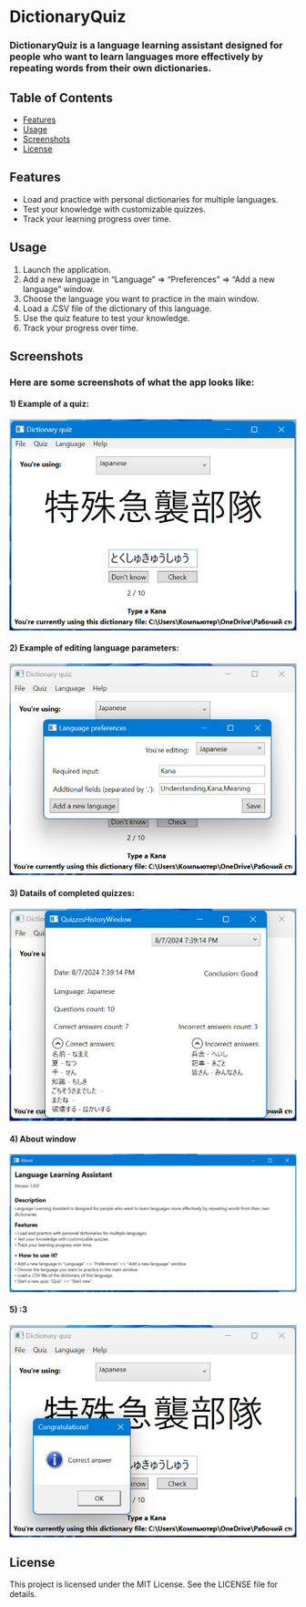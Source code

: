 
# DictionaryQuiz

### DictionaryQuiz is a language learning assistant designed for people who want to learn languages more effectively by repeating words from their own dictionaries.

## Table of Contents

- [Features](#features)
- [Usage](#usage)
- [Screenshots](#screenshots)
- [License](#license)

## Features

- Load and practice with personal dictionaries for multiple languages.
- Test your knowledge with customizable quizzes.
- Track your learning progress over time.

## Usage

1. Launch the application.
2. Add a new language in “Language” => “Preferences” => “Add a new language” window.
3. Choose the language you want to practice in the main window.
4. Load a .CSV file of the dictionary of this language.
5. Use the quiz feature to test your knowledge.
6. Track your progress over time.

## Screenshots

### Here are some screenshots of what the app looks like:

#### 1) Example of a quiz:
![](https://github.com/Vertiigor/DictionaryQuiz/blob/refactor/DictionaryQuiz/Screenshots/1.png)

#### 2) Example of editing language parameters:
![](https://github.com/Vertiigor/DictionaryQuiz/blob/refactor/DictionaryQuiz/Screenshots/2.png)

#### 3) Datails of completed quizzes:
![](https://github.com/Vertiigor/DictionaryQuiz/blob/refactor/DictionaryQuiz/Screenshots/3.png)

#### 4) About window
![](https://github.com/Vertiigor/DictionaryQuiz/blob/refactor/DictionaryQuiz/Screenshots/4.png)

#### 5) :3
![](https://github.com/Vertiigor/DictionaryQuiz/blob/refactor/DictionaryQuiz/Screenshots/5.png)


## License

This project is licensed under the MIT License. See the LICENSE file for details.
